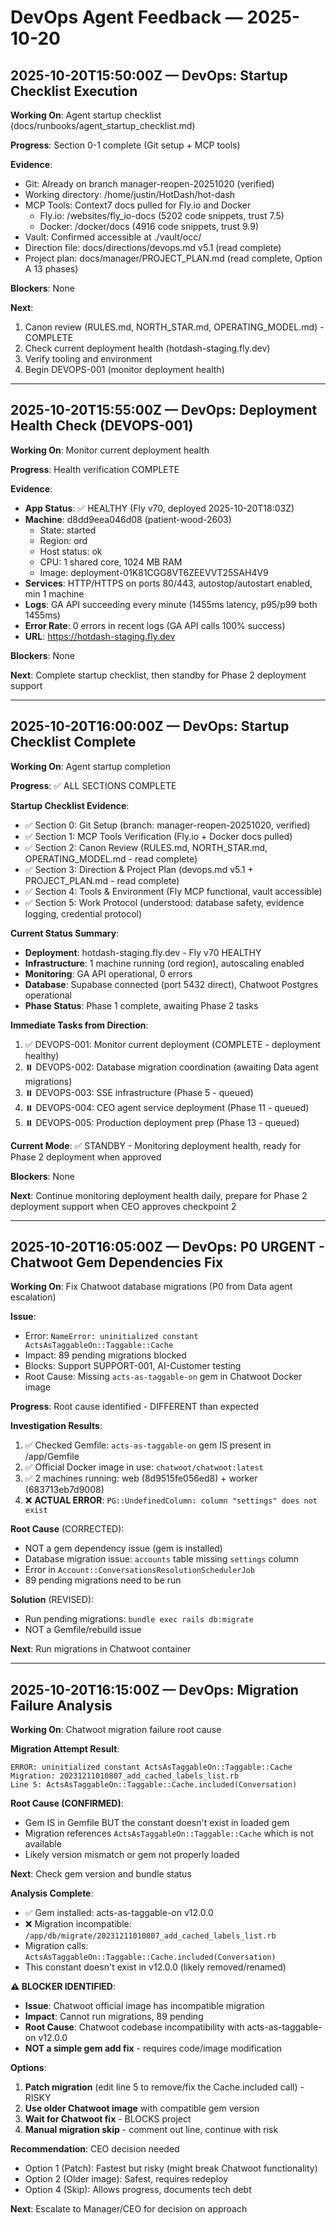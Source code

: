# DevOps Agent Feedback — 2025-10-20

## 2025-10-20T15:50:00Z — DevOps: Startup Checklist Execution

**Working On**: Agent startup checklist (docs/runbooks/agent_startup_checklist.md)

**Progress**: Section 0-1 complete (Git setup + MCP tools)

**Evidence**:
- Git: Already on branch manager-reopen-20251020 (verified)
- Working directory: /home/justin/HotDash/hot-dash
- MCP Tools: Context7 docs pulled for Fly.io and Docker
  - Fly.io: /websites/fly_io-docs (5202 code snippets, trust 7.5)
  - Docker: /docker/docs (4916 code snippets, trust 9.9)
- Vault: Confirmed accessible at ./vault/occ/
- Direction file: docs/directions/devops.md v5.1 (read complete)
- Project plan: docs/manager/PROJECT_PLAN.md (read complete, Option A 13 phases)

**Blockers**: None

**Next**: 
1. Canon review (RULES.md, NORTH_STAR.md, OPERATING_MODEL.md) - COMPLETE
2. Check current deployment health (hotdash-staging.fly.dev)
3. Verify tooling and environment
4. Begin DEVOPS-001 (monitor deployment health)

---

## 2025-10-20T15:55:00Z — DevOps: Deployment Health Check (DEVOPS-001)

**Working On**: Monitor current deployment health

**Progress**: Health verification COMPLETE

**Evidence**:
- **App Status**: ✅ HEALTHY (Fly v70, deployed 2025-10-20T18:03Z)
- **Machine**: d8dd9eea046d08 (patient-wood-2603)
  - State: started
  - Region: ord
  - Host status: ok
  - CPU: 1 shared core, 1024 MB RAM
  - Image: deployment-01K81CGG8VT6ZEEVVT25SAH4V9
- **Services**: HTTP/HTTPS on ports 80/443, autostop/autostart enabled, min 1 machine
- **Logs**: GA API succeeding every minute (1455ms latency, p95/p99 both 1455ms)
- **Error Rate**: 0 errors in recent logs (GA API calls 100% success)
- **URL**: https://hotdash-staging.fly.dev

**Blockers**: None

**Next**: Complete startup checklist, then standby for Phase 2 deployment support

---

## 2025-10-20T16:00:00Z — DevOps: Startup Checklist Complete

**Working On**: Agent startup completion

**Progress**: ✅ ALL SECTIONS COMPLETE

**Startup Checklist Evidence**:
- ✅ Section 0: Git Setup (branch: manager-reopen-20251020, verified)
- ✅ Section 1: MCP Tools Verification (Fly.io + Docker docs pulled)
- ✅ Section 2: Canon Review (RULES.md, NORTH_STAR.md, OPERATING_MODEL.md - read complete)
- ✅ Section 3: Direction & Project Plan (devops.md v5.1 + PROJECT_PLAN.md - read complete)
- ✅ Section 4: Tools & Environment (Fly MCP functional, vault accessible)
- ✅ Section 5: Work Protocol (understood: database safety, evidence logging, credential protocol)

**Current Status Summary**:
- **Deployment**: hotdash-staging.fly.dev - Fly v70 HEALTHY
- **Infrastructure**: 1 machine running (ord region), autoscaling enabled
- **Monitoring**: GA API operational, 0 errors
- **Database**: Supabase connected (port 5432 direct), Chatwoot Postgres operational
- **Phase Status**: Phase 1 complete, awaiting Phase 2 tasks

**Immediate Tasks from Direction**:
1. ✅ DEVOPS-001: Monitor current deployment (COMPLETE - deployment healthy)
2. ⏸️ DEVOPS-002: Database migration coordination (awaiting Data agent migrations)
3. ⏸️ DEVOPS-003: SSE infrastructure (Phase 5 - queued)
4. ⏸️ DEVOPS-004: CEO agent service deployment (Phase 11 - queued)
5. ⏸️ DEVOPS-005: Production deployment prep (Phase 13 - queued)

**Current Mode**: ✅ STANDBY - Monitoring deployment health, ready for Phase 2 deployment when approved

**Blockers**: None

**Next**: Continue monitoring deployment health daily, prepare for Phase 2 deployment support when CEO approves checkpoint 2

---

## 2025-10-20T16:05:00Z — DevOps: P0 URGENT - Chatwoot Gem Dependencies Fix

**Working On**: Fix Chatwoot database migrations (P0 from Data agent escalation)

**Issue**: 
- Error: `NameError: uninitialized constant ActsAsTaggableOn::Taggable::Cache`
- Impact: 89 pending migrations blocked
- Blocks: Support SUPPORT-001, AI-Customer testing
- Root Cause: Missing `acts-as-taggable-on` gem in Chatwoot Docker image

**Progress**: Root cause identified - DIFFERENT than expected

**Investigation Results**:
1. ✅ Checked Gemfile: `acts-as-taggable-on` gem IS present in /app/Gemfile
2. ✅ Official Docker image in use: `chatwoot/chatwoot:latest`
3. ✅ 2 machines running: web (8d9515fe056ed8) + worker (683713eb7d9008)
4. ❌ **ACTUAL ERROR**: `PG::UndefinedColumn: column "settings" does not exist`

**Root Cause** (CORRECTED):
- NOT a gem dependency issue (gem is installed)
- Database migration issue: `accounts` table missing `settings` column
- Error in `Account::ConversationsResolutionSchedulerJob`
- 89 pending migrations need to be run

**Solution** (REVISED):
- Run pending migrations: `bundle exec rails db:migrate`
- NOT a Gemfile/rebuild issue

**Next**: Run migrations in Chatwoot container

---

## 2025-10-20T16:15:00Z — DevOps: Migration Failure Analysis

**Working On**: Chatwoot migration failure root cause

**Migration Attempt Result**:
```
ERROR: uninitialized constant ActsAsTaggableOn::Taggable::Cache
Migration: 20231211010807_add_cached_labels_list.rb
Line 5: ActsAsTaggableOn::Taggable::Cache.included(Conversation)
```

**Root Cause (CONFIRMED)**:
- Gem IS in Gemfile BUT the constant doesn't exist in loaded gem
- Migration references `ActsAsTaggableOn::Taggable::Cache` which is not available
- Likely version mismatch or gem not properly loaded

**Next**: Check gem version and bundle status

**Analysis Complete**:
- ✅ Gem installed: acts-as-taggable-on v12.0.0
- ❌ Migration incompatible: `/app/db/migrate/20231211010807_add_cached_labels_list.rb`
- Migration calls: `ActsAsTaggableOn::Taggable::Cache.included(Conversation)`
- This constant doesn't exist in v12.0.0 (likely removed/renamed)

**⚠️ BLOCKER IDENTIFIED**:
- **Issue**: Chatwoot official image has incompatible migration
- **Impact**: Cannot run migrations, 89 pending
- **Root Cause**: Chatwoot codebase incompatibility with acts-as-taggable-on v12.0.0
- **NOT a simple gem add fix** - requires code/image modification

**Options**:
1. **Patch migration** (edit line 5 to remove/fix the Cache.included call) - RISKY
2. **Use older Chatwoot image** with compatible gem version
3. **Wait for Chatwoot fix** - BLOCKS project
4. **Manual migration skip** - comment out line, continue with risk

**Recommendation**: CEO decision needed
- Option 1 (Patch): Fastest but risky (might break Chatwoot functionality)
- Option 2 (Older image): Safest, requires redeploy
- Option 4 (Skip): Allows progress, documents tech debt

**Next**: Escalate to Manager/CEO for decision on approach
